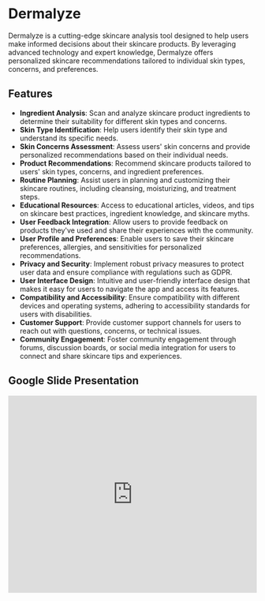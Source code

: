 # Dermalyze

Dermalyze is a cutting-edge skincare analysis tool designed to help users make informed decisions about their skincare products. By leveraging advanced technology and expert knowledge, Dermalyze offers personalized skincare recommendations tailored to individual skin types, concerns, and preferences.

## Features

- **Ingredient Analysis**: Scan and analyze skincare product ingredients to determine their suitability for different skin types and concerns.
- **Skin Type Identification**: Help users identify their skin type and understand its specific needs.
- **Skin Concerns Assessment**: Assess users' skin concerns and provide personalized recommendations based on their individual needs.
- **Product Recommendations**: Recommend skincare products tailored to users' skin types, concerns, and ingredient preferences.
- **Routine Planning**: Assist users in planning and customizing their skincare routines, including cleansing, moisturizing, and treatment steps.
- **Educational Resources**: Access to educational articles, videos, and tips on skincare best practices, ingredient knowledge, and skincare myths.
- **User Feedback Integration**: Allow users to provide feedback on products they've used and share their experiences with the community.
- **User Profile and Preferences**: Enable users to save their skincare preferences, allergies, and sensitivities for personalized recommendations.
- **Privacy and Security**: Implement robust privacy measures to protect user data and ensure compliance with regulations such as GDPR.
- **User Interface Design**: Intuitive and user-friendly interface design that makes it easy for users to navigate the app and access its features.
- **Compatibility and Accessibility**: Ensure compatibility with different devices and operating systems, adhering to accessibility standards for users with disabilities.
- **Customer Support**: Provide customer support channels for users to reach out with questions, concerns, or technical issues.
- **Community Engagement**: Foster community engagement through forums, discussion boards, or social media integration for users to connect and share skincare tips and experiences.

## Google Slide Presentation

<iframe src="https://docs.google.com/presentation/d/1IJ9NzgKDqzmQ9_xjSBloY4i8Yvec0u4LQ4pJ7_dKgrM/embed?start=false&loop=false&delayms=3000" frameborder="0" width="100%" height="400px" allowfullscreen="true" mozallowfullscreen="true" webkitallowfullscreen="true"></iframe>
